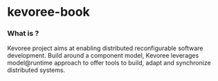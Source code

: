 kevoree-book
============

### What is ?
Kevoree project aims at enabling distributed reconfigurable software development. Build around a component model, Kevoree leverages model@runtime approach to offer tools to build, adapt and synchronize distributed systems.

